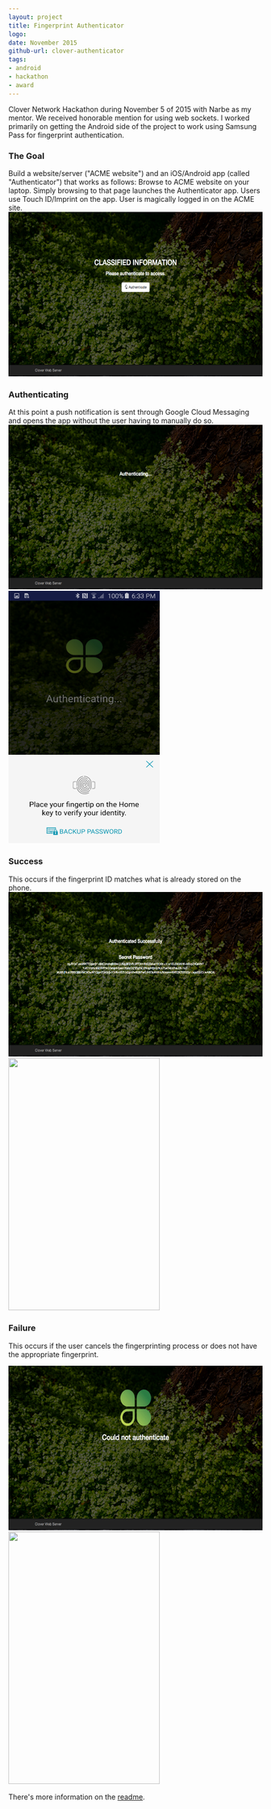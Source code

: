 ```yaml
---
layout: project
title: Fingerprint Authenticator
logo: 
date: November 2015
github-url: clover-authenticator
tags: 
- android
- hackathon
- award
---
```

Clover Network Hackathon during November 5 of 2015 with Narbe as my mentor. We received honorable mention for using web sockets. I worked primarily on getting the Android side of the project to work using Samsung Pass for fingerprint authentication.

<h3>The Goal</h3>
Build a website/server ("ACME website") and an iOS/Android app (called "Authenticator") that works as follows: Browse to ACME website on your laptop. Simply browsing to that page launches the Authenticator app. Users use Touch ID/Imprint on the app. User is magically logged in on the ACME site.

<img src="https://raw.githubusercontent.com/addykim/clover-authenticator/master/img/server-require-authenticate.png" height="326" width="600">

<h3>Authenticating</h3>

At this point a push notification is sent through Google Cloud Messaging and opens the app without the user having to manually do so.
<img src="https://raw.githubusercontent.com/addykim/clover-authenticator/master/img/server-authenticating.png" height="326" width="600"><img src="https://github.com/addykim/clover-authenticator/raw/master/img/android-authenticating.png" height="500" width="300">

<h3>Success</h3>

This occurs if the fingerprint ID matches what is already stored on the phone.
<img src="https://raw.githubusercontent.com/addykim/clover-authenticator/master/img/server-success.png" height="326" width="600"><img src="https://github.com/addykim/clover-authenticator/raw/master/img/android-success.png" height="500" width="300">

<h3>Failure</h3>

This occurs if the user cancels the fingerprinting process or does not have the appropriate fingerprint.

<img src="https://raw.githubusercontent.com/addykim/clover-authenticator/master/img/server-fail.png" height="326" width="600"><img src="https://github.com/addykim/clover-authenticator/raw/master/img/android-failed.png" height="500" width="300">

There's more information on the <a href="http://github.com/addykim/clover-authenticator">readme</a>.

